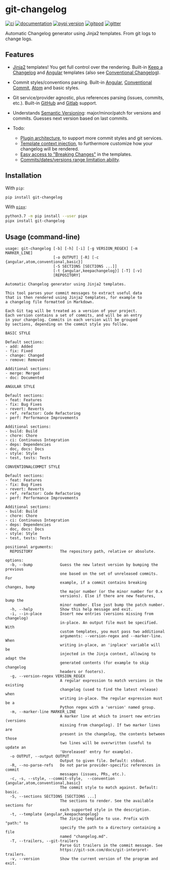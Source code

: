 # git-changelog

[![ci](https://github.com/pawamoy/git-changelog/workflows/ci/badge.svg)](https://github.com/pawamoy/git-changelog/actions?query=workflow%3Aci)
[![documentation](https://img.shields.io/badge/docs-mkdocs%20material-blue.svg?style=flat)](https://pawamoy.github.io/git-changelog/)
[![pypi version](https://img.shields.io/pypi/v/git-changelog.svg)](https://pypi.org/project/git-changelog/)
[![gitpod](https://img.shields.io/badge/gitpod-workspace-blue.svg?style=flat)](https://gitpod.io/#https://github.com/pawamoy/git-changelog)
[![gitter](https://badges.gitter.im/join%20chat.svg)](https://gitter.im/git-changelog/community)

Automatic Changelog generator using Jinja2 templates. From git logs to change logs.

## Features

- [Jinja2][jinja2] templates!
  You get full control over the rendering.
  Built-in [Keep a Changelog][keep-a-changelog] and [Angular][angular] templates
  (also see [Conventional Changelog][conventional-changelog]).
- Commit styles/conventions parsing.
  Built-in [Angular][angular-style], [Conventional Commit][conventional-commit], [Atom][atom-style] and basic styles.
- Git service/provider agnostic,
  plus references parsing (issues, commits, etc.).
  Built-in [GitHub][github-refs] and [Gitlab][gitlab-refs] support.
- Understands [Semantic Versioning][semantic-versioning]:
  major/minor/patch for versions and commits.
  Guesses next version based on last commits.

- Todo:
    - [Plugin architecture][issue-19],
      to support more commit styles and git services.
    - [Template context injection][issue-17],
      to furthermore customize how your changelog will be rendered.
    - [Easy access to "Breaking Changes"][issue-14] in the templates.
    - [Commits/dates/versions range limitation ability][issue-16].

[jinja2]:                 http://jinja.pocoo.org/
[keep-a-changelog]:       http://keepachangelog.com/en/1.0.0/
[angular]:                https://github.com/angular/angular/blob/master/CHANGELOG.md
[conventional-changelog]: https://github.com/conventional-changelog/conventional-changelog
[semantic-versioning]:    http://semver.org/spec/v2.0.0.html
[atom-style]:             https://github.com/atom/atom/blob/master/CONTRIBUTING.md#git-commit-messages
[angular-style]:          https://github.com/angular/angular/blob/master/CONTRIBUTING.md#commit
[conventional-commit]:    https://www.conventionalcommits.org/en/v1.0.0/
[github-refs]:            https://help.github.com/articles/autolinked-references-and-urls/
[gitlab-refs]:            https://docs.gitlab.com/ce/user/markdown.html#special-gitlab-references

[issue-14]: https://github.com/pawamoy/git-changelog/issues/14
[issue-15]: https://github.com/pawamoy/git-changelog/issues/15
[issue-16]: https://github.com/pawamoy/git-changelog/issues/16
[issue-17]: https://github.com/pawamoy/git-changelog/issues/17
[issue-19]: https://github.com/pawamoy/git-changelog/issues/19

## Installation

With `pip`:
```bash
pip install git-changelog
```

With [`pipx`](https://github.com/pipxproject/pipx):
```bash
python3.7 -m pip install --user pipx
pipx install git-changelog
```

## Usage (command-line)

```
usage: git-changelog [-b] [-h] [-i] [-g VERSION_REGEX] [-m MARKER_LINE]
                     [-o OUTPUT] [-R] [-c {angular,atom,conventional,basic}]
                     [-S SECTIONS [SECTIONS ...]]
                     [-t {angular,keepachangelog}] [-T] [-v]
                     [REPOSITORY]

Automatic Changelog generator using Jinja2 templates.

This tool parses your commit messages to extract useful data
that is then rendered using Jinja2 templates, for example to
a changelog file formatted in Markdown.

Each Git tag will be treated as a version of your project.
Each version contains a set of commits, and will be an entry
in your changelog. Commits in each version will be grouped
by sections, depending on the commit style you follow.

BASIC STYLE

Default sections:
- add: Added
- fix: Fixed
- change: Changed
- remove: Removed

Additional sections:
- merge: Merged
- doc: Documented

ANGULAR STYLE

Default sections:
- feat: Features
- fix: Bug Fixes
- revert: Reverts
- ref, refactor: Code Refactoring
- perf: Performance Improvements

Additional sections:
- build: Build
- chore: Chore
- ci: Continuous Integration
- deps: Dependencies
- doc, docs: Docs
- style: Style
- test, tests: Tests

CONVENTIONALCOMMIT STYLE

Default sections:
- feat: Features
- fix: Bug Fixes
- revert: Reverts
- ref, refactor: Code Refactoring
- perf: Performance Improvements

Additional sections:
- build: Build
- chore: Chore
- ci: Continuous Integration
- deps: Dependencies
- doc, docs: Docs
- style: Style
- test, tests: Tests

positional arguments:
  REPOSITORY            The repository path, relative or absolute.

options:
  -b, --bump            Guess the new latest version by bumping the previous
                        one based on the set of unreleased commits. For
                        example, if a commit contains breaking changes, bump
                        the major number (or the minor number for 0.x
                        versions). Else if there are new features, bump the
                        minor number. Else just bump the patch number.
  -h, --help            Show this help message and exit.
  -i, --in-place        Insert new entries (versions missing from changelog)
                        in-place. An output file must be specified. With
                        custom templates, you must pass two additional
                        arguments: --version-regex and --marker-line. When
                        writing in-place, an 'inplace' variable will be
                        injected in the Jinja context, allowing to adapt the
                        generated contents (for example to skip changelog
                        headers or footers).
  -g, --version-regex VERSION_REGEX
                        A regular expression to match versions in the existing
                        changelog (used to find the latest release) when
                        writing in-place. The regular expression must be a
                        Python regex with a 'version' named group.
  -m, --marker-line MARKER_LINE
                        A marker line at which to insert new entries (versions
                        missing from changelog). If two marker lines are
                        present in the changelog, the contents between those
                        two lines will be overwritten (useful to update an
                        'Unreleased' entry for example).
  -o OUTPUT, --output OUTPUT
                        Output to given file. Default: stdout.
  -R, --no-parse-refs   Do not parse provider-specific references in commit
                        messages (issues, PRs, etc.).
  -c, -s, --style, --commit-style,  --convention {angular,atom,conventional,basic}
                        The commit style to match against. Default: basic.
  -S, --sections SECTIONS [SECTIONS ...]
                        The sections to render. See the available sections for
                        each supported style in the description.
  -t, --template {angular,keepachangelog}
                        The Jinja2 template to use. Prefix with "path:" to
                        specify the path to a directory containing a file
                        named "changelog.md".
  -T, --trailers, --git-trailers
                        Parse Git trailers in the commit message. See
                        https://git-scm.com/docs/git-interpret-trailers.
  -v, --version         Show the current version of the program and exit.
```
